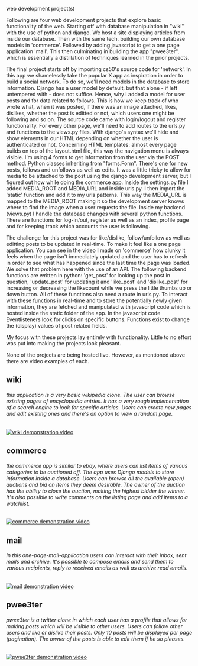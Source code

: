 web development project(s)

Following are four web development projects that explore basic functionality of the web. Starting off with database manipulation in "wiki" with the use of python and django. We host a site displaying articles from inside our database. Then with the same tech. building our own database models in 'commerce'. Followed by adding javascript to get a one page application 'mail'. This then culminating in building the app "pwee3ter", which is essentially a distillation of techniques learned in the prior projects.

The final project starts off by importing cs50's source code for 'network'. In this app we shamelessly take the popular X app as inspiration in order to build a social network. To do so, we'll need models in the database to store information. Django has a user model by default, but that alone - if left untempered with - does not suffice. Hence, why I added a model for user posts and for data related to follows. This is how we keep track of who wrote what, when it was posted, if there was an image attached, likes, dislikes, whether the post is editted or not, which users one might be following and so on. The source code came with login/logout and register functionality. For every other page, we'll need to add routes to the urls.py and functions to the views.py files. With django's syntax we'll hide and show elements in our HTML depending on whether the user is authenticated or not. Concerning HTML templates: almost every page builds on top of the layout.html file, this way the navigation menu is always visible.
I'm using 4 forms to get information from the user via the POST method. Python classes inheriting from "forms.Form". There's one for new posts, follows and unfollows as well as edits. It was a little tricky to allow for media to be attached to the post using the django development server, but I figured out how while doing the commerce app. Inside the settings.py file I added MEDIA_ROOT and MEDIA_URL and inside urls.py. I then import the 'static' function and add it to my urls patterns. This way the MEDIA_URL is mapped to the MEDIA_ROOT making it so the development server knows where to find the image when a user requests the file.
Inside my backend (views.py) I handle the database changes with several python functions. There are functions for log-in/out, register as well as an index, profile page and for keeping track which accounts the user is following.

The challenge for this project was for like/dislike, follow/unfollow as well as editting posts to be updated in real-time. To make it feel like a one page application. You can see in the video I made on 'commerce' how clunky it feels when the page isn't immediately updated and the user has to refresh in order to see what has happened since the last time the page was loaded. We solve that problem here with the use of an API. The following backend functions are written in python: 'get_post' for looking up the post in question, 'update_post' for updating it and 'like_post' and 'dislike_post' for increasing or decreasing the likecount while we press the little thumbs up or down button. All of these functions also need a route in urls.py. To interact with these functions in real-time and to store the potentially newly given information, they are fetched and manipulated with javascript code which is hosted inside the static folder of the app. In the javascript code Eventlisteners look for clicks on specific buttons. Functions exist to change the (display) values of post related fields. 

My focus with these projects lay entirely with functionality. Little to no effort was put into making the projects look pleasant. 

None of the projects are being hosted live. However, as mentioned above there are video examples of each.

## wiki

###### this application is a very basic wikipedia clone. The user can browse existing pages of encyclopedia entries. It has a very rough implementation of a search engine to look for specific articles. Users can create new pages and edit existing ones and there's an option to view a random page.


[![wiki demonstration video](https://img.youtube.com/vi/xmjftXjjxC0/default.jpg)](https://www.youtube.com/watch?v=xmjftXjjxC0)

## commerce

###### the commerce app is similar to ebay, where users can list items of various categories to be auctioned off. The app uses Django models to store information inside a database. Users can browse all the available (open) auctions and bid on items they deem desirable. The owner of the auction has the ability to close the auction, making the highest bidder the winner. It's also possible to write comments on the listing page and add items to  a watchlist.

[![commerce demonstration video](https://img.youtube.com/vi/W1ZvzmVhEsU/default.jpg)](https://www.youtube.com/watch?v=W1ZvzmVhEsU)

## mail

###### In this one-page-mail-application users can interact with their inbox, sent mails and archive. It's possible to compose emails and send them to various recipients, reply to received emails as well as archive read emails.

[![mail demonstration video](https://img.youtube.com/vi/r09U2Rb_CRQ/default.jpg)](https://www.youtube.com/watch?v=r09U2Rb_CRQ)

## pwee3ter

###### pwee3ter is a twitter clone in which each user has a profile that allows for making posts which will be visible to other users. Users can follow other users and like or dislike their posts. Only 10 posts will be displayed per page (pagination). The owner of the posts is able to edit them if he so pleases.

[![pwee3ter demonstration video](https://img.youtube.com/vi/Ovrx9iZmqio/default.jpg)](https://www.youtube.com/watch?v=Ovrx9iZmqio)
